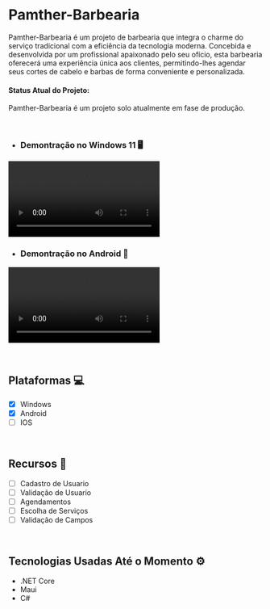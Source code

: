 # Pamther-Barbearia


<p>Pamther-Barbearia é um projeto de barbearia que integra o charme do serviço tradicional com a eficiência da tecnologia moderna. Concebida e desenvolvida por um profissional apaixonado pelo seu ofício, esta barbearia oferecerá uma experiência única aos clientes, permitindo-lhes agendar seus cortes de cabelo e barbas de forma conveniente e personalizada.</p>

<h4>Status Atual do Projeto:</h4>

<p>Pamther-Barbearia é um projeto solo atualmente em fase de produção.</p>

<br/>


- ### Demontração no Windows 11 🖥️
<video src="https://github.com/GabrielLimaG3/Pamther-Barbearia/assets/126430100/540891b4-9036-4f48-b894-31cbeda75584"></video>
<br/>
- ### Demontração no Android 📱
<video src="https://github.com/GabrielLimaG3/Pamther-Barbearia/assets/126430100/9cb1ac5f-d2e4-4599-b2ab-4213f8da60d3"></video>


<br/>

## Plataformas 💻
- [x]  Windows 
- [x]  Android
- [ ]  IOS

<br/>

## Recursos 🚀

- [ ]  Cadastro de Usuario
- [ ]  Validação de Usuario
- [ ]  Agendamentos
- [ ]  Escolha de Serviços
- [ ]  Validação de Campos

<br/>

## Tecnologias Usadas Até o Momento ⚙️

- .NET Core
- Maui
- C#



